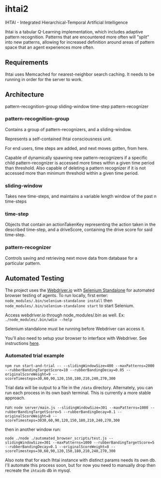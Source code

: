 # ihtai2

IHTAI - Integrated Hierarchical-Temporal Artificial Intelligence

Ihtai is a tabular Q-Learning implementation, which includes adaptive pattern recognition. Patterns that are encountered more often will "split" into new patterns, allowing for increased definition around areas of pattern space that an agent experiences more often.

## Requirements
Ihtai uses Memcached for nearest-neighbor search caching. It needs to be running in order for the server to work.

## Architecture
pattern-recognition-group
  sliding-window
    time-step
  pattern-recognizer

### pattern-recognition-group
Contains a group of pattern-recognizers, and a sliding-window.

Represents a self-contained Ihtai consciousness unit.

For end users, time steps are added, and next moves gotten, from here.

Capable of dynamically spawning new pattern-recognizers if a specific child pattern-recognizer is 
accessed more times within a given time period than threshold. Also capable of deleting a pattern recognizer
if it is not accessed more than minimum threshold within a given time period.

### sliding-window
Takes new time-steps, and maintains a variable length window of the past n time-steps


### time-step
Objects that contain an actionTakenKey representing the action taken in the described time-step,
and a driveScore, containing the drive score for said time-step.


### pattern-recognizer
Controls saving and retrieving next move data from database for a particular pattern. 

## Automated Testing
The project uses the [Webdriver.io](http://webdriver.io/) with [Selenium Standalone](https://github.com/vvo/selenium-standalone) for automated browser testing of agents.
To run locally, first enter:
`node_modules/.bin/selenium-standalone install` then
`node_modules/.bin/selenium-standalone start` to start Selenium.

Access webdriver.io through node_modules/.bin as well. Ex:
`./node_modules/.bin/wdio --help`

Selenium standalone must be running before Webdriver can access it.

You'll also need to setup your browser to interface with Webdriver. See instructions [here](http://webdriver.io/guide/getstarted/install.html#Setup-Chrome).

### Automated trial example
`npm run start-and-trial -- --slidingWindowSize=400 --maxPatterns=2000 --rubberBandingTargetScore=10 --rubberBandingDecay=0.05 --originalScoreWeight=9 --scoreTimesteps=30,60,90,120,150,180,210,240,270,300`

Trial data will be output to a file in the `/data` directory.
Alternately, you can run each process in its own bash terminal. This is currently a more stable approach.

run:
`node server/main.js --slidingWindowSize=301 --maxPatterns=1000 --rubberBandingTargetScore=5 --rubberBandingDecay=0.1 --originalScoreWeight=8 --scoreTimesteps=3030,60,90,120,150,180,210,240,270,300`

then in another window run:

`node ./node ./automated_browser_scripts/test.js --slidingWindowSize=301 --maxPatterns=1000 --rubberBandingTargetScore=5 --rubberBandingDecay=0.1 --originalScoreWeight=8 --scoreTimesteps=30,60,90,120,150,180,210,240,270,300`

Also note that for each Ihtai instance with distinct params needs its own db. I'll automate this process soon, but for now you need to manually drop then recreate the `ihtaidb` db in mysql.
